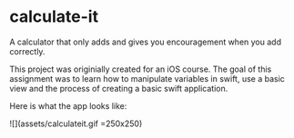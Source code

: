 # calculate-it
A calculator that only adds and gives you encouragement when you add correctly.

This project was originially created for an iOS course. The goal of this assignment was to learn how to manipulate variables in swift, use a basic view and the process of creating a basic swift application.

Here is what the app looks like:

![](assets/calculateit.gif =250x250)